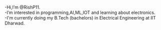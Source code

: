 -Hi,I’m @RishP11.<br>
-I’m interested in programming,AI,ML,IOT and learning about electronics.<br>
-I'm currently doing my B.Tech (bachelors) in Electrical Engineering at IIT Dharwad.
